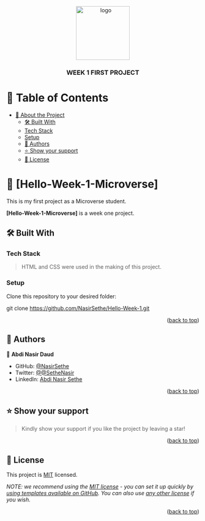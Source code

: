 <a name="readme-top"></a>


<div align="center">
  
  <img src="murple_logo.png" alt="logo" width="140"  height="auto" />
  <br/>

  <h3><b>WEEK 1 FIRST PROJECT</b></h3>

</div>

<!-- TABLE OF CONTENTS -->

# 📗 Table of Contents

- [📖 About the Project](#about-project)
  - [🛠 Built With](#built-with)
  - [Tech Stack](#tech-stack)
  - [Setup](#setup)
  - [👥 Authors](#authors)
  - [⭐️ Show your support](#support)
  - [📝 License](#license)

<!-- PROJECT DESCRIPTION -->

# 📖 [Hello-Week-1-Microverse] <a name="First Project"></a>

  This is my first project as a Microverse student.

**[Hello-Week-1-Microverse]** is a week one project.



## 🛠 Built With <a name="built-with"></a>

### Tech Stack <a name="tech-stack"></a>

> HTML and CSS were used in the making of this project.



### Setup

Clone this repository to your desired folder:

git clone https://github.com/NasirSethe/Hello-Week-1.git

<p align="right">(<a href="#readme-top">back to top</a>)</p>


<!-- AUTHORS -->

## 👥 Authors <a name="authors"></a>
   

👤 **Abdi Nasir Daud**

- GitHub: [@NasirSethe](https://github.com/NasirSethe)
- Twitter: [@@SetheNasir](https://twitter.com/SetheNasir)
- LinkedIn: [Abdi Nasir Sethe](https://www.linkedin.com/in/abdi-nasir-sethe-305a86263/)

<p align="right">(<a href="#readme-top">back to top</a>)</p>




<!-- SUPPORT -->

## ⭐️ Show your support <a name="support"></a>

> Kindly show your support if you like the project by leaving a star!

<p align="right">(<a href="#readme-top">back to top</a>)</p>



<!-- LICENSE -->

## 📝 License <a name="license"></a>

This project is [MIT](./LICENSE) licensed.

_NOTE: we recommend using the [MIT license](https://choosealicense.com/licenses/mit/) - you can set it up quickly by [using templates available on GitHub](https://docs.github.com/en/communities/setting-up-your-project-for-healthy-contributions/adding-a-license-to-a-repository). You can also use [any other license](https://choosealicense.com/licenses/) if you wish._

<p align="right">(<a href="#readme-top">back to top</a>)</p>
